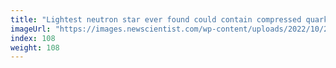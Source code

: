 ```yaml
---
title: "Lightest neutron star ever found could contain compressed quarks"
imageUrl: "https://images.newscientist.com/wp-content/uploads/2022/10/24155228/SEI_130414652.jpg?width=600"
index: 108
weight: 108
---
```

